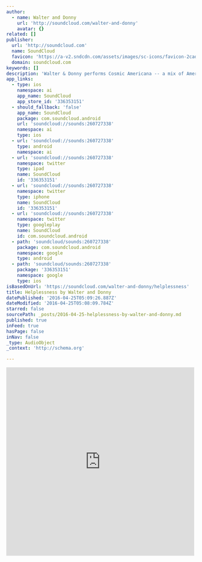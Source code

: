 ```yaml
---
author:
  - name: Walter and Donny
    url: 'http://soundcloud.com/walter-and-donny'
    avatar: {}
related: []
publisher:
  url: 'http://soundcloud.com'
  name: SoundCloud
  favicon: 'https://a-v2.sndcdn.com/assets/images/sc-icons/favicon-2cadd14b.ico'
  domain: soundcloud.com
keywords: []
description: 'Walter & Donny performs Cosmic Americana -- a mix of Americana pop songs blending in an alt-country feel and elements of space-rock. You might hear elements of classics like The Beatles or The Allman'
app_links:
  - type: ios
    namespace: ai
    app_name: SoundCloud
    app_store_id: '336353151'
  - should_fallback: 'false'
    app_name: SoundCloud
    package: com.soundcloud.android
    url: 'soundcloud://sounds:260727338'
    namespace: ai
    type: ios
  - url: 'soundcloud://sounds:260727338'
    type: android
    namespace: ai
  - url: 'soundcloud://sounds:260727338'
    namespace: twitter
    type: ipad
    name: SoundCloud
    id: '336353151'
  - url: 'soundcloud://sounds:260727338'
    namespace: twitter
    type: iphone
    name: SoundCloud
    id: '336353151'
  - url: 'soundcloud://sounds:260727338'
    namespace: twitter
    type: googleplay
    name: SoundCloud
    id: com.soundcloud.android
  - path: 'soundcloud/sounds:260727338'
    package: com.soundcloud.android
    namespace: google
    type: android
  - path: 'soundcloud/sounds:260727338'
    package: '336353151'
    namespace: google
    type: ios
isBasedOnUrl: 'https://soundcloud.com/walter-and-donny/helplessness'
title: Helplessness by Walter and Donny
datePublished: '2016-04-25T05:09:26.887Z'
dateModified: '2016-04-25T05:08:09.784Z'
starred: false
sourcePath: _posts/2016-04-25-helplessness-by-walter-and-donny.md
published: true
inFeed: true
hasPage: false
inNav: false
_type: AudioObject
_context: 'http://schema.org'

---
```

<iframe src="https://cdn.embedly.com/widgets/media.html?src=https%3A%2F%2Fw.soundcloud.com%2Fplayer%2F%3Fvisual%3Dtrue%26url%3Dhttp%253A%252F%252Fapi.soundcloud.com%252Ftracks%252F260727338%26show_artwork%3Dtrue&amp;url=https%3A%2F%2Fsoundcloud.com%2Fwalter-and-donny%2Fhelplessness&amp;image=http%3A%2F%2Fi1.sndcdn.com%2Fartworks-000159714232-r27bq2-t500x500.jpg&amp;key=b7d04c9b404c499eba89ee7072e1c4f7&amp;type=text%2Fhtml&amp;schema=soundcloud" width="500" height="500" scrolling="no" frameborder="0" allowfullscreen="" style=""></iframe>